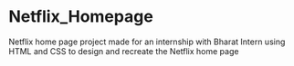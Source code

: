 # Netflix_Homepage
Netflix home page project made for an internship with Bharat Intern using HTML and CSS to design and recreate the Netflix home page

